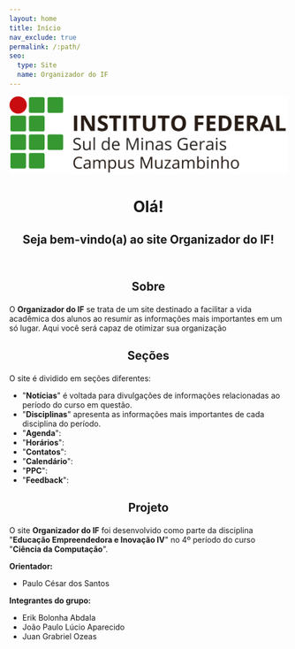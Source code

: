 ```yaml
---
layout: home
title: Início
nav_exclude: true
permalink: /:path/
seo:
  type: Site
  name: Organizador do IF
---
```


<img src="https://raw.githubusercontent.com/OrganizadorIF/COMP4/main/assets/images/ifmuzlogo.png" alt="Logo IF Muzambinho">

<h1 align="center"><span style='font-weight: bold;'>Olá!</span></h1>
<h2 align="center" style="margin-bottom: 60px;">Seja bem-vindo(a) ao site<span style='font-weight: bold;'> Organizador do IF</span>!</h2>

<h2 align="center" style="margin-bottom: 20px; font-weight: bold;">Sobre</h2>

O **Organizador do IF** se trata de um site destinado a facilitar a vida acadêmica dos alunos ao resumir as informações mais importantes em um só lugar. Aqui você será capaz de otimizar sua organização 

<h2 align="center" style="margin-bottom: 20px; font-weight: bold;">Seções</h2>

O site é dividido em seções diferentes:

- "**Notícias**" é voltada para divulgações de informações relacionadas ao período do curso em questão.
- "**Disciplinas**" apresenta as informações mais importantes de cada disciplina do período.
- "**Agenda**":
- "**Horários**":
- "**Contatos**":
- "**Calendário**":
- "**PPC**":
- "**Feedback**":

<h2 align="center" style="margin-bottom: 20px; font-weight: bold;">Projeto</h2>

O site **Organizador do IF** foi desenvolvido como parte da disciplina "**Educação Empreendedora e Inovação IV**" no 4º período do curso "**Ciência da Computação**".

**Orientador:**  
  - Paulo César dos Santos

**Integrantes do grupo:**
  - Erik Bolonha Abdala
  - João Paulo Lúcio Aparecido
  - Juan Grabriel Ozeas
